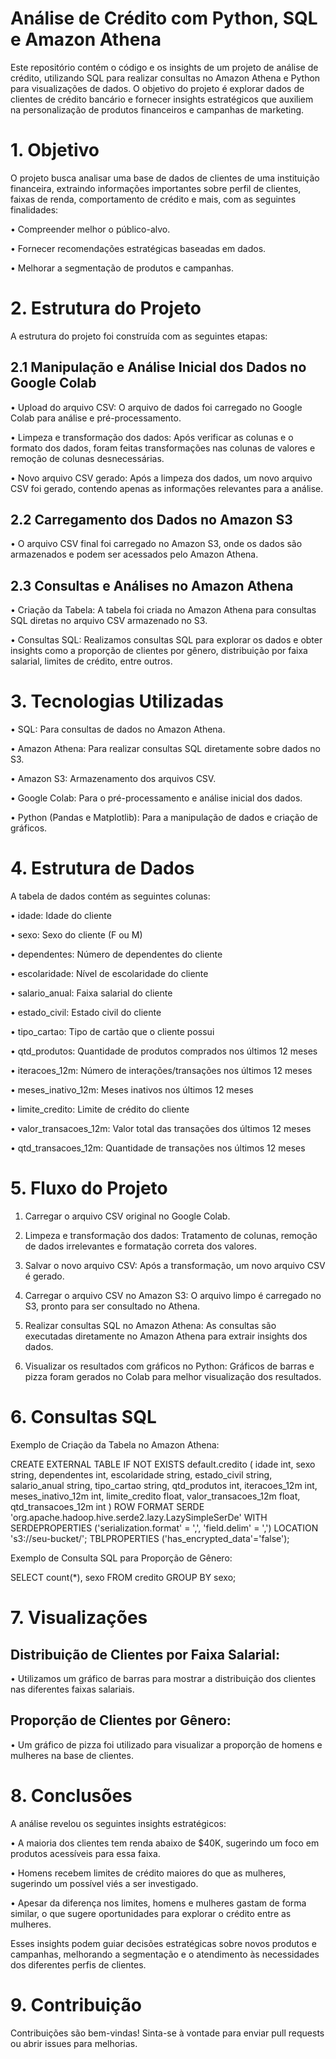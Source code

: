 # Análise de Crédito com Python, SQL e Amazon Athena

Este repositório contém o código e os insights de um projeto de análise de crédito, utilizando SQL para realizar consultas no Amazon Athena e Python para visualizações de dados. O objetivo do projeto é explorar dados de clientes de crédito bancário e fornecer insights estratégicos que auxiliem na personalização de produtos financeiros e campanhas de marketing.

# 1. Objetivo

O projeto busca analisar uma base de dados de clientes de uma instituição financeira, extraindo informações importantes sobre perfil de clientes, faixas de renda, comportamento de crédito e mais, com as seguintes finalidades:

• Compreender melhor o público-alvo.

• Fornecer recomendações estratégicas baseadas em dados.

• Melhorar a segmentação de produtos e campanhas.

# 2. Estrutura do Projeto

A estrutura do projeto foi construída com as seguintes etapas:

## 2.1 Manipulação e Análise Inicial dos Dados no Google Colab

• Upload do arquivo CSV: O arquivo de dados foi carregado no Google Colab para análise e pré-processamento.

• Limpeza e transformação dos dados: Após verificar as colunas e o formato dos dados, foram feitas transformações nas colunas de valores e remoção de colunas desnecessárias.

• Novo arquivo CSV gerado: Após a limpeza dos dados, um novo arquivo CSV foi gerado, contendo apenas as informações relevantes para a análise.

## 2.2 Carregamento dos Dados no Amazon S3

• O arquivo CSV final foi carregado no Amazon S3, onde os dados são armazenados e podem ser acessados pelo Amazon Athena.

## 2.3 Consultas e Análises no Amazon Athena

• Criação da Tabela: A tabela foi criada no Amazon Athena para consultas SQL diretas no arquivo CSV armazenado no S3.

• Consultas SQL: Realizamos consultas SQL para explorar os dados e obter insights como a proporção de clientes por gênero, distribuição por faixa salarial, limites de crédito, entre outros.

# 3. Tecnologias Utilizadas

• SQL: Para consultas de dados no Amazon Athena.

• Amazon Athena: Para realizar consultas SQL diretamente sobre dados no S3.

• Amazon S3: Armazenamento dos arquivos CSV.

• Google Colab: Para o pré-processamento e análise inicial dos dados.

• Python (Pandas e Matplotlib): Para a manipulação de dados e criação de gráficos.

# 4. Estrutura de Dados

A tabela de dados contém as seguintes colunas:

• idade: Idade do cliente

• sexo: Sexo do cliente (F ou M)

• dependentes: Número de dependentes do cliente

• escolaridade: Nível de escolaridade do cliente

• salario_anual: Faixa salarial do cliente

• estado_civil: Estado civil do cliente

• tipo_cartao: Tipo de cartão que o cliente possui

• qtd_produtos: Quantidade de produtos comprados nos últimos 12 meses

• iteracoes_12m: Número de interações/transações nos últimos 12 meses

• meses_inativo_12m: Meses inativos nos últimos 12 meses

• limite_credito: Limite de crédito do cliente

• valor_transacoes_12m: Valor total das transações dos últimos 12 meses

• qtd_transacoes_12m: Quantidade de transações nos últimos 12 meses

# 5. Fluxo do Projeto

1. Carregar o arquivo CSV original no Google Colab.

2. Limpeza e transformação dos dados: Tratamento de colunas, remoção de dados irrelevantes e formatação correta dos valores.

3. Salvar o novo arquivo CSV: Após a transformação, um novo arquivo CSV é gerado.

4. Carregar o arquivo CSV no Amazon S3: O arquivo limpo é carregado no S3, pronto para ser consultado no Athena.

5. Realizar consultas SQL no Amazon Athena: As consultas são executadas diretamente no Amazon Athena para extrair insights dos dados.

6. Visualizar os resultados com gráficos no Python: Gráficos de barras e pizza foram gerados no Colab para melhor visualização dos resultados.

# 6. Consultas SQL

Exemplo de Criação da Tabela no Amazon Athena:

CREATE EXTERNAL TABLE IF NOT EXISTS default.credito (
    idade int,
    sexo string,
    dependentes int,
    escolaridade string,
    estado_civil string,
    salario_anual string,
    tipo_cartao string,
    qtd_produtos int,
    iteracoes_12m int,
    meses_inativo_12m int,
    limite_credito float,
    valor_transacoes_12m float,
    qtd_transacoes_12m int
)
ROW FORMAT SERDE 'org.apache.hadoop.hive.serde2.lazy.LazySimpleSerDe' 
WITH SERDEPROPERTIES ('serialization.format' = ',', 'field.delim' = ',')
LOCATION 's3://seu-bucket/';
TBLPROPERTIES ('has_encrypted_data'='false');

Exemplo de Consulta SQL para Proporção de Gênero:

SELECT count(*), sexo FROM credito GROUP BY sexo;

# 7. Visualizações

## Distribuição de Clientes por Faixa Salarial:

• Utilizamos um gráfico de barras para mostrar a distribuição dos clientes nas diferentes faixas salariais.

## Proporção de Clientes por Gênero:

• Um gráfico de pizza foi utilizado para visualizar a proporção de homens e mulheres na base de clientes.

# 8. Conclusões

A análise revelou os seguintes insights estratégicos:

• A maioria dos clientes tem renda abaixo de $40K, sugerindo um foco em produtos acessíveis para essa faixa.

• Homens recebem limites de crédito maiores do que as mulheres, sugerindo um possível viés a ser investigado.

• Apesar da diferença nos limites, homens e mulheres gastam de forma similar, o que sugere oportunidades para explorar o crédito entre as mulheres.

Esses insights podem guiar decisões estratégicas sobre novos produtos e campanhas, melhorando a segmentação e o atendimento às necessidades dos diferentes perfis de clientes.

# 9. Contribuição

Contribuições são bem-vindas! Sinta-se à vontade para enviar pull requests ou abrir issues para melhorias.






